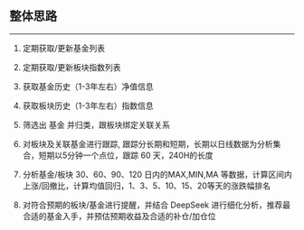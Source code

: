 ## 整体思路
---
1. 定期获取/更新基金列表

2. 定期获取/更新板块指数列表

3. 获取基金历史（1-3年左右）净值信息

4. 获取板块历史（1-3年左右）指数信息

5. 筛选出 基金 并归类，跟板块绑定关联关系

6. 对板块及关联基金进行跟踪, 跟踪分长期和短期，长期以日线数据为分析集合，短期以5分钟一个点位，跟踪 60 天，240H的长度

7. 分析基金/板块 30、60、90、120 日内的MAX,MIN,MA 等数据，计算区间内上涨/回撤比，计算均值回归，1、3、5、10、15、20等天的涨跌幅排名

8. 对符合预期的板块/基金进行提醒，并结合 DeepSeek 进行细化分析，推荐最合适的基金入手，并预估预期收益及合适的补仓/加仓位
